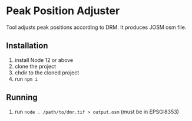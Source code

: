 # Peak Position Adjuster

Tool adjusts peak positions according to DRM. It produces JOSM osm file.

## Installation

1. install Node 12 or above
1. clone the project
1. chdir to the cloned project
1. run `npm i`

## Running

1. run `node . /path/to/dmr.tif > output.osm` (must be in EPSG:8353)
